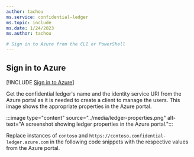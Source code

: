 ```yaml
---
author: tachou
ms.service: confidential-ledger
ms.topic: include
ms.date: 1/24/2023
ms.author: tachou

# Sign in to Azure from the CLI or PowerShell
---
```


## Sign in to Azure

[!INCLUDE [Sign in to Azure](../../../includes/confidential-ledger-sign-in-azure.md)]

Get the confidential ledger's name and the identity service URI from the Azure portal as it is needed to create a client to manage the users. This image shows the appropriate properties in the Azure portal.

:::image type="content" source="../media/ledger-properties.png" alt-text="A screenshot showing ledger properties in the Azure portal.":::

Replace instances of `contoso` and  `https://contoso.confidential-ledger.azure.com` in the following code snippets with the respective values from the Azure portal.